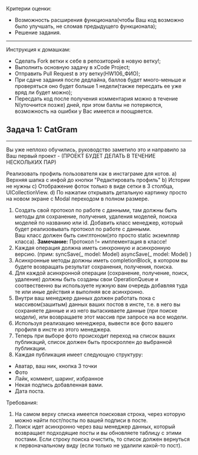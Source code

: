 Критерии оценки:

- Возможность расширения функционала(чтобы Ваш код возможно было улучшать, не сломав предыдущего функционала);
- Решение задания.

---
Инструкция к домашкам:

- Сделать Fork ветки к себе в репозиторий в новую ветку!;
- Выполнить основную задачу в xCode Project;
- Отправить Pull Request в эту ветку(HW106_ФИО);
- При сдаче задания после дедлайна, баллов будет много-меньше и проверяться оно будет больше 1 недели(также пересдать ее уже вряд ли будет можно);
- Пересдать код после получения комментария можно в течение N(уточнится позже) дней, при этом баллы не потеряются, возможность на ошибки у Вас имеется и поощряется.

**Задача 1: CatGram**
-
___

Вы уже неплохо обучились, руководство заметило это и направило за Ваш первый проект - (ПРОЕКТ БУДЕТ ДЕЛАТЬ В ТЕЧЕНИЕ НЕСКОЛЬКИХ ПАР)

Реализовать профиль пользователя как в инстаграме для котов.
a) Верхняя шапка с инфой до кнопки "Редактировать профиль"
b) Истории не нужны
c) Отображение фоток только в виде сетки в 3 столбца, UICollectionView.
d) По нажатии открывать детальную картинку просто на новом экране с Modal переходом в полном размере.

1. Создать свой протокол по работе с данными, там должны быть методы для сохранение, получения, удаления моделей, поиска моделей по названию или id. Добавить класс менеджер, который будет реализовывать протокол по работе с данными.  
Ваш класс должен быть синглтоном(это просто static экземпляр класса). 
**Замечание:** Протокол != имплементация в классе!
2. Каждая операция должна иметь синхронную и асинхронную версию.
(прим: syncSave(_ model: Model) asyncSave(_ model: Model) ) 
3. Асинхронные методы должны иметь completionBlock, в котором вы будете возвращать результат сохранения, получения, поиска.  
4. Для каждой асинхронной операции (сохранение, получение, поиск, удаление) должны быть созданы свои OperationQueue и соотвественно вы используете нужную вам очередь добавляя туда те или иные действия и выполняя все асинхронно.  
5. Внутри ваш менеджер данных должен работать пока с  массивом(зашитым) данных ваших постов в инсте, т.е. в него вы сохраняете данные и из него вытаскиваете данные (при поиске модели), или возвращаете этот массив при запросе на все модели.   
6. Используя реализацию менеджера, вывести все фото вашего профиля в инсте из этого менеджера.
7. Теперь при выборе фото происходит переход на список ваших публикаций, список должен быть проскроллен до выбранной публикации. 
8. Каждая публикация имеет следующую структуру: 
* Аватар, ваш ник, кнопка 3 точки
* Фото 
* Лайк, коммент, шаринг, избранное 
* Некая подпись добавленная вами.
* Дата поста. 

Требования:

1. На самом верху списка имеется поисковая строка, через которую можно найти пост/посты по вашей подписи в посте. 
2. Поиск идет асинхронно через ваш менеджер данных, который возвращает подходящие посты и вы обновляете таблицу с этими постами. Если строку поиска очистить, то список должен вернуться к первоначальному виду (если только не удалили какой-то пост).


